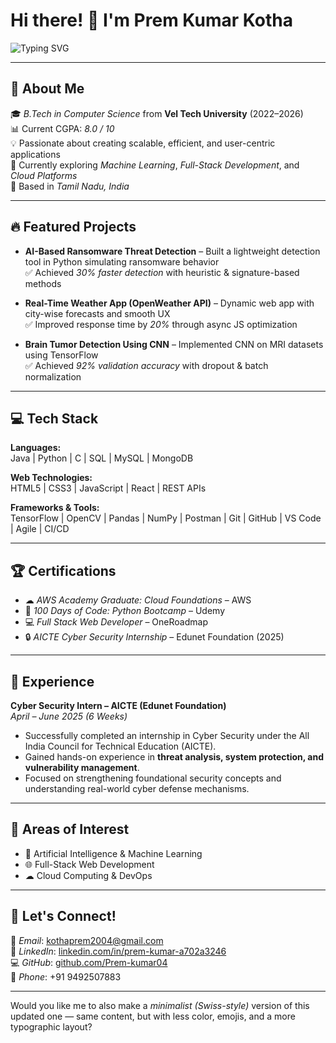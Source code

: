 # Hi there! 👋 I'm Prem Kumar Kotha

![Typing SVG](https://readme-typing-svg.herokuapp.com?font=Fira+Code&size=25&pause=1000&color=00F79D&width=600&lines=Software+Developer;Full+Stack+Developer;AI+%26+ML+Enthusiast;Always+Building+%26+Learning)

---

## 🚀 About Me
🎓 *B.Tech in Computer Science* from **Vel Tech University** (2022–2026)  
📊 Current CGPA: *8.0 / 10*  
💡 Passionate about creating scalable, efficient, and user-centric applications  
🌱 Currently exploring *Machine Learning*, *Full-Stack Development*, and *Cloud Platforms*  
📍 Based in *Tamil Nadu, India*  

---

## 🔥 Featured Projects
- **AI-Based Ransomware Threat Detection** – Built a lightweight detection tool in Python simulating ransomware behavior  
  ✅ Achieved *30% faster detection* with heuristic & signature-based methods  

- **Real-Time Weather App (OpenWeather API)** – Dynamic web app with city-wise forecasts and smooth UX  
  ✅ Improved response time by *20%* through async JS optimization  

- **Brain Tumor Detection Using CNN** – Implemented CNN on MRI datasets using TensorFlow  
  ✅ Achieved *92% validation accuracy* with dropout & batch normalization  

---

## 💻 Tech Stack

**Languages:**  
Java | Python | C | SQL | MySQL | MongoDB  

**Web Technologies:**  
HTML5 | CSS3 | JavaScript | React | REST APIs  

**Frameworks & Tools:**  
TensorFlow | OpenCV | Pandas | NumPy | Postman | Git | GitHub | VS Code | Agile | CI/CD  

---

## 🏆 Certifications
- ☁ *AWS Academy Graduate: Cloud Foundations* – AWS  
- 🐍 *100 Days of Code: Python Bootcamp* – Udemy  
- 💻 *Full Stack Web Developer* – OneRoadmap  
- 🔒 *AICTE Cyber Security Internship* – Edunet Foundation (2025)  

---

## 💼 Experience
**Cyber Security Intern – AICTE (Edunet Foundation)**  
*April – June 2025 (6 Weeks)*  
- Successfully completed an internship in Cyber Security under the All India Council for Technical Education (AICTE).  
- Gained hands-on experience in **threat analysis, system protection, and vulnerability management**.  
- Focused on strengthening foundational security concepts and understanding real-world cyber defense mechanisms.  

---

## 🎯 Areas of Interest
- 🤖 Artificial Intelligence & Machine Learning  
- 🌐 Full-Stack Web Development  
- ☁ Cloud Computing & DevOps  

---

## 🤝 Let's Connect!
📧 *Email*: [kothaprem2004@gmail.com](mailto:kothaprem2004@gmail.com)  
💼 *LinkedIn*: [linkedin.com/in/prem-kumar-a702a3246](https://www.linkedin.com/in/prem-kumar-a702a3246/)  
💻 *GitHub*: [github.com/Prem-kumar04](https://github.com/Prem-kumar04)  
📱 *Phone*: +91 9492507883  

---


Would you like me to also make a *minimalist (Swiss-style)* version of this updated one — same content, but with less color, emojis, and a more typographic layout?
